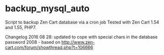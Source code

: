 # backup_mysql_auto
Script to backup Zen Cart database via a cron job
Tested with Zen Cart 1.54 and 1.55, PHP7.

Changelog
2016 08 28: updated to cope with special chars in the database password 
2008 - based on  http://www.zen-cart.com/forum/showthread.php?t=106666

